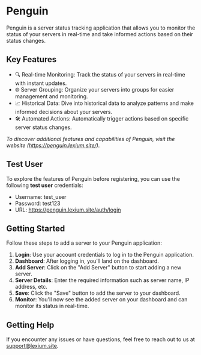 # Penguin

Penguin is a server status tracking application that allows you to monitor the status of your servers in real-time and take informed actions based on their status changes.

## Key Features

- 🔍 Real-time Monitoring: Track the status of your servers in real-time with instant updates.
- 🌐 Server Grouping: Organize your servers into groups for easier management and monitoring.
- 📈 Historical Data: Dive into historical data to analyze patterns and make informed decisions about your servers.
- 🛠️ Automated Actions: Automatically trigger actions based on specific server status changes.

*To discover additional features and capabilities of Penguin, visit the website (https://penguin.lexium.site/).*

## Test User

To explore the features of Penguin before registering, you can use the following **test user** credentials:

- Username: test_user
- Password: test123
- URL: https://penguin.lexium.site/auth/login

## Getting Started

Follow these steps to add a server to your Penguin application:

1. **Login**: Use your account credentials to log in to the Penguin application.
2. **Dashboard**: After logging in, you'll land on the dashboard.
3. **Add Server**: Click on the "Add Server" button to start adding a new server.
4. **Server Details**: Enter the required information such as server name, IP address, etc.
5. **Save**: Click the "Save" button to add the server to your dashboard.
6. **Monitor**: You'll now see the added server on your dashboard and can monitor its status in real-time.

## Getting Help

If you encounter any issues or have questions, feel free to reach out to us at [support@lexium.site](mailto:support@lexium.site).